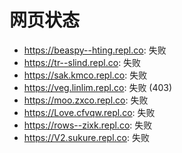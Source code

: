 # 网页状态
- https://beaspy--hting.repl.co: 失败
- https://tr--slind.repl.co: 失败
- https://sak.kmco.repl.co: 失败
- https://veg.linlim.repl.co: 失败 (403)
- https://moo.zxco.repl.co: 失败
- https://Love.cfvqw.repl.co: 失败
- https://rows--zixk.repl.co: 失败
- https://V2.sukure.repl.co: 失败
